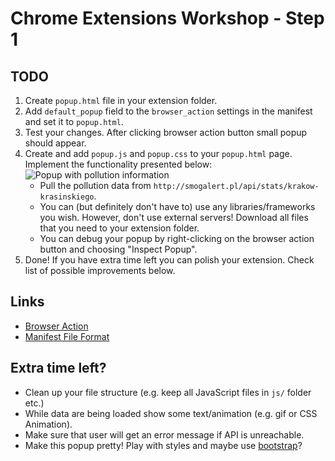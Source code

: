 # Chrome Extensions Workshop - Step 1

## TODO
1. Create `popup.html` file in your extension folder.
2. Add `default_popup` field to the `browser_action` settings in the manifest and set it to `popup.html`.
3. Test your changes. After clicking browser action button small popup should appear.
4. Create and add `popup.js` and `popup.css` to your `popup.html` page. Implement the functionality presented below:
<br/><img src="http://i.imgur.com/Fz1xfHz.png" alt="Popup with pollution information" /><br/>
	- Pull the pollution data from `http://smogalert.pl/api/stats/krakow-krasinskiego`.
	- You can (but definitely don't have to) use any libraries/frameworks you wish. However, don't use external servers! Download all files that you need to your extension folder.
	- You can debug your popup by right-clicking on the browser action button and choosing "Inspect Popup".
5. Done! If you have extra time left you can polish your extension. Check list of possible improvements below.

## Links
- [Browser Action](http://developer.chrome.com/extensions/browserAction.html)
- [Manifest File Format](http://developer.chrome.com/extensions/manifest.html)

## Extra time left?
- Clean up your file structure (e.g. keep all JavaScript files in `js/` folder etc.)
- While data are being loaded show some text/animation (e.g. gif or CSS Animation).
- Make sure that user will get an error message if API is unreachable.
- Make this popup pretty! Play with styles and maybe use [bootstrap](http://getbootstrap.com/)?

